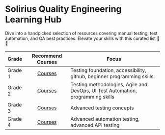 # Solirius Quality Engineering Learning Hub

Dive into a handpicked selection of resources covering manual testing, test automation, and QA best practices. Elevate your skills with this curated list 🚀🧪

| Grade | Recommend Courses | Focus |
|:----------|:-------------:|------|
| Grade 1 | [Courses](./grade-1.md) | Testing foundation, accessibility, github, beginner programming skills. |
| Grade 2 | [Courses](./grade-2.md) | Testing methodologies, Agile and DevOps, UI Test Automation, programming skills|
| Grade 3 | [Courses](./grade-3.md) | Advanced testing concepts |
| Grade 4 | [Courses](./grade-4.md) | Advanced automation testing, advanced API testing |
